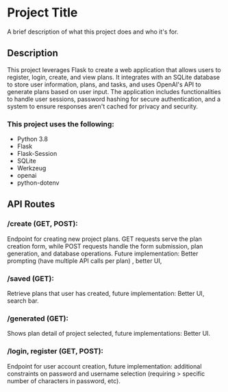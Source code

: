 # Project Title

A brief description of what this project does and who it's for.

## Description

This project leverages Flask to create a web application that allows users to register, login, create, and view plans. It integrates with an SQLite database to store user information, plans, and tasks, and uses OpenAI's API to generate plans based on user input. The application includes functionalities to handle user sessions, password hashing for secure authentication, and a system to ensure responses aren't cached for privacy and security.

### This project uses the following:

* Python 3.8 
* Flask
* Flask-Session
* SQLite
* Werkzeug
* openai
* python-dotenv

## API Routes
### /create (GET, POST): 
Endpoint for creating new project plans. GET requests serve the plan creation form, while POST requests handle the form submission, plan generation, and database operations.
Future implementation: Better prompting (have multiple API calls per plan) , better UI, 

### /saved (GET):
Retrieve plans that user has created, future implementation: Better UI, search bar.

### /generated (GET):
Shows plan detail of project selected, future implementations: Better UI.

### /login, register (GET, POST):
Endpoint for user account creation, future implementation: additional constraints on password and username selection (requiring > specific number of characters in password, etc).


